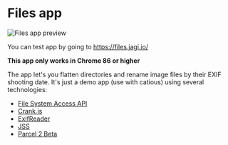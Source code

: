 # Files app

![Files app preview](https://github.com/jagi/files/blob/main/files.gif?raw=true)

You can test app by going to https://files.jagi.io/

**This app only works in Chrome 86 or higher**

The app let's you flatten directories and rename image files by their EXIF shooting date. It's just a demo app (use with catious) using several technologies:

- [File System Access API](https://wicg.github.io/file-system-access/)
- [Crank.js](https://crank.js.org/)
- [ExifReader](https://github.com/mattiasw/ExifReader)
- [JSS](https://cssinjs.org/)
- [Parcel 2 Beta](https://v2.parceljs.org/)
